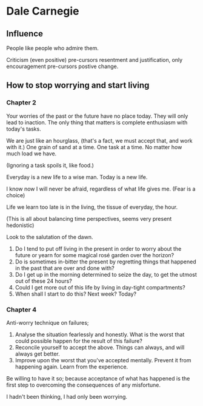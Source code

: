 # Dale Carnegie

## Influence

People like people who admire them.

Criticism (even positive) pre-cursors resentment and justification, only encouragement pre-cursors postive change.


## How to stop worrying and start living

### Chapter 2

Your worries of the past or the future have no place today. They will only lead to inaction. The only thing that matters is complete enthusiasm with today's tasks.

We are just like an hourglass, (that's a fact, we must accept that, and work with it.) One grain of sand at a time. One task at a time. No matter how much load we have.

(Ignoring a task spoils it, like food.)

Everyday is a new life to a wise man. Today is a new life.

I know now I will never be afraid, regardless of what life gives me. (Fear is a choice)

Life we learn too late is in the living, the tissue of everyday, the hour.

(This is all about balancing time perspectives, seems very present hedonistic)

Look to the salutation of the dawn.

1. Do I tend to put off living in the present in order to worry about the future or yearn for some magical rosé garden over the horizon?
2. Do is sometimes in-bitter the present by regretting things that happened in the past that are over and done with?
3. Do I get up in the morning determined to seize the day, to get the utmost out of these 24 hours?
4. Could I get more out of this life by living in day-tight compartments?
5. When shall I start to do this? Next week? Today?


### Chapter 4

Anti-worry technique on failures;
1. Analyse the situation fearlessly and honestly. What is the worst that could possible happen for the result of this failure?
2. Reconcile yourself to accept the above. Things can always, and will always get better.
3. Improve upon the worst that you've accepted mentally. Prevent it from happening again. Learn from the experience.

Be willing to have it so; because acceptance of what has happened is the first step to overcoming the consequences of any misfortune.

I hadn't been thinking, I had only been worrying.

